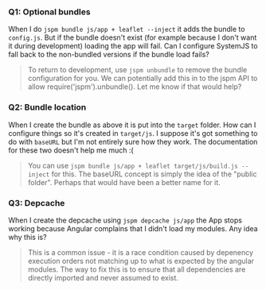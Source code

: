 ### Q1: Optional bundles

When I do `jspm bundle js/app + leaflet --inject` it adds the bundle to `config.js`. 
But if the bundle doesn't exist (for example because I don't want it during development) loading the app will fail. 
Can I configure SystemJS to fall back to the non-bundled versions if the bundle load fails?

> To return to development, use `jspm unbundle` to remove the bundle configuration for you.
  We can potentially add this in to the jspm API to allow require('jspm').unbundle(). Let me know if that would help?

### Q2: Bundle location

When I create the bundle as above it is put into the `target` folder. 
How can I configure things so it's created in `target/js`. 
I suppose it's got something to do with `baseURL` but I'm not entirely sure how they work. 
The documentation for these two doesn't help me much :(

> You can use `jspm bundle js/app + leaflet target/js/build.js --inject` for this.
  The baseURL concept is simply the idea of the "public folder". Perhaps that would have been a better name for it.

### Q3: Depcache

When I create the depcache using `jspm depcache js/app` the App stops working because Angular complains that I didn't load my modules. 
Any idea why this is?

> This is a common issue - it is a race condition caused by depenency execution orders not matching up to what is expected by
  the angular modules. The way to fix this is to ensure that all dependencies are directly imported and never assumed to exist.
